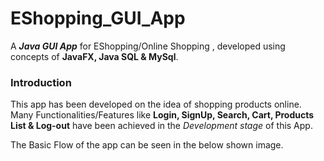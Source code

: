 # EShopping_GUI_App
A **_Java GUI App_** for EShopping/Online Shopping , developed using concepts of **JavaFX, Java SQL &amp; MySql**.
### Introduction
This app has been developed on the idea of shopping products online.\
Many Functionalities/Features like **Login, SignUp, Search, Cart, Products List & Log-out** have been achieved in the _Development stage_ of this App.

The Basic Flow of the app can be seen in the below shown image.
